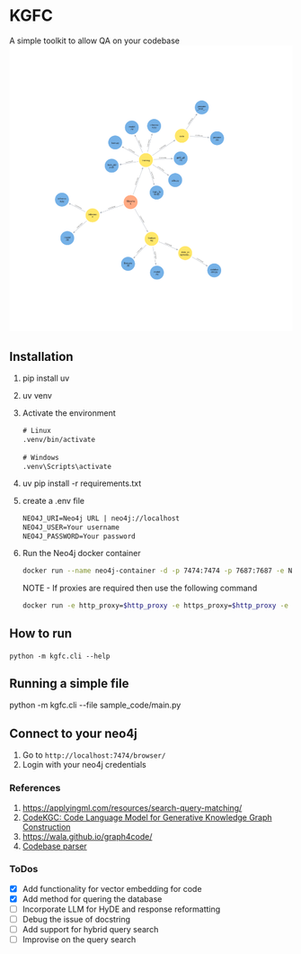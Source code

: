 # KGFC

A simple toolkit to allow QA on your codebase
![Convert any repository in a knowledge graph](assets/sample_visualization.png)
## Installation
1. pip install uv
2. uv venv
3. Activate the environment
    ```
    # Linux 
    .venv/bin/activate

    # Windows
    .venv\Scripts\activate
    ```
4. uv pip install -r requirements.txt
5. create a .env file
    ```
    NEO4J_URI=Neo4j URL | neo4j://localhost
    NEO4J_USER=Your username
    NEO4J_PASSWORD=Your password
    ```
6. Run the Neo4j docker container
    ```bash
    docker run --name neo4j-container -d -p 7474:7474 -p 7687:7687 -e NEO4J_AUTH=USERNAME/PASSWORD -v /path/to/your/data:/data neo4j
    ```

    NOTE - If proxies are required then use the following command
    ```bash 
    docker run -e http_proxy=$http_proxy -e https_proxy=$http_proxy -e HTTP_PROXY=$HTTP_PROXY -e HTTPS_PROXY=$HTTPS_PROXY  -p 7474:7474 -p 7687:7687 -e NEO4J_AUTH=USERNAME/PASSWORD --env NEO4J_PLUGINS='["graph-data-science"]' neo4j:latest
    ```


## How to run
`python -m kgfc.cli --help`


## Running a simple file
python -m kgfc.cli --file sample_code/main.py


## Connect to your neo4j 
1. Go to `http://localhost:7474/browser/`
2. Login with your neo4j credentials


### References 
1. https://applyingml.com/resources/search-query-matching/ 
2. [CodeKGC: Code Language Model for Generative Knowledge Graph Construction](https://arxiv.org/abs/2304.09048)
3. https://wala.github.io/graph4code/
4. [Codebase parser](https://github.com/davidfraser/pyan)

### ToDos
- [x] Add functionality for vector embedding for code
- [x] Add method for quering the database
- [ ] Incorporate LLM for HyDE and response reformatting
- [ ] Debug the issue of docstring
- [ ] Add support for hybrid query search
- [ ] Improvise on the query search